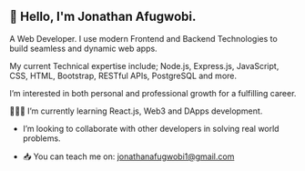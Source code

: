 ## 👋 Hello, I'm Jonathan Afugwobi.

A Web Developer. I use modern Frontend and Backend Technologies to build seamless and dynamic web apps.

My current Technical expertise include; Node.js, Express.js, JavaScript, CSS, HTML, Bootstrap, RESTful APIs, PostgreSQL and more. 

I’m interested in both personal and professional growth for a fulfilling career.

👨🏻‍💻 I’m currently learning React.js, Web3 and DApps development.
-  I’m looking to collaborate with other developers in solving real world problems.
  
- 📥 You can teach me on: jonathanafugwobi1@gmail.com

<!---
Dopetwist/Dopetwist is a ✨ special ✨ repository because its `README.md` (this file) appears on your GitHub profile.
You can click the Preview link to take a look at your changes.
--->

